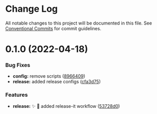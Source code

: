 # Change Log

All notable changes to this project will be documented in this file.
See [Conventional Commits](https://conventionalcommits.org) for commit guidelines.

# 0.1.0 (2022-04-18)


### Bug Fixes

* **config:** remove scripts ([8966409](https://github.com/fellwork/eslint/commit/8966409bc24b8acbfc5371ff0bc348b4ae1f01df))
* **release:** added release configs ([cfa3d75](https://github.com/fellwork/eslint/commit/cfa3d754f035f8e0a641bd81213d8265da79941d))


### Features

* **release:** ✨ 🚀 added release-it workflow ([53728d0](https://github.com/fellwork/eslint/commit/53728d0b3409e6d866b43021aefbf1040adc4b15))
